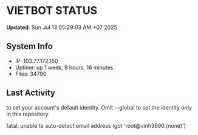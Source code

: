 # VIETBOT STATUS
**Updated**: Sun Jul 13 05:29:03 AM +07 2025

## System Info
- IP: 103.77.172.150
- Uptime: up 1 week, 9 hours, 16 minutes
- Files: 34790

## Last Activity

to set your account's default identity.
Omit --global to set the identity only in this repository.

fatal: unable to auto-detect email address (got 'root@vinh3690.(none)')
